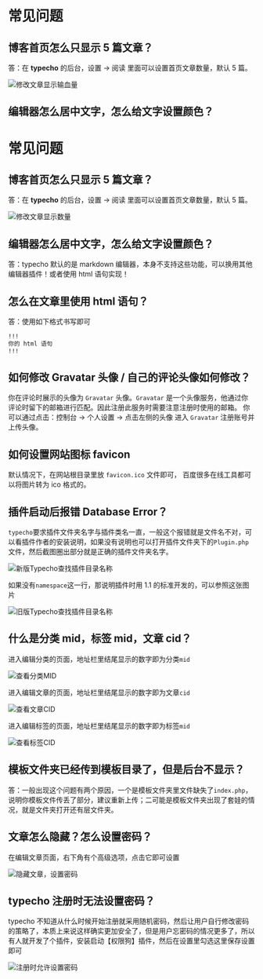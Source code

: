 # 常见问题

## 博客首页怎么只显示 5 篇文章？

答：在 **typecho** 的后台，设置 -> 阅读 里面可以设置首页文章数量，默认 5 篇。

![修改文章显示输血量](images/question_1.png)

## 编辑器怎么居中文字，怎么给文字设置颜色？

# 常见问题

## 博客首页怎么只显示 5 篇文章？

答：在 **typecho** 的后台，设置 -> 阅读 里面可以设置首页文章数量，默认 5 篇。

![修改文章显示数量](images/question_1.png)

## 编辑器怎么居中文字，怎么给文字设置颜色？

答：typecho 默认的是 markdown 编辑器，本身不支持这些功能，可以换用其他编辑器插件！或者使用 html 语句实现！

## 怎么在文章里使用 html 语句？

答：使用如下格式书写即可

```markdown
!!!
你的 html 语句
!!!
```

## 如何修改 Gravatar 头像 / 自己的评论头像如何修改？

你在评论时展示的头像为 `Gravatar` 头像。`Gravatar` 是一个头像服务，他通过你评论时留下的邮箱进行匹配。因此注册此服务时需要注意注册时使用的邮箱。
你可以通过点击：控制台 -> 个人设置 -> 点击左侧的头像 进入 `Gravatar` 注册账号并上传头像。

## 如何设置网站图标 favicon

默认情况下，在网站根目录里放 `favicon.ico` 文件即可， 百度很多在线工具都可以将图片转为 ico 格式的。

## 插件启动后报错 Database Error？

`typecho`要求插件文件夹名字与插件类名一直，一般这个报错就是文件名不对，可以看插件作者的安装说明，如果没有说明也可以打开插件文件夹下的`Plugin.php`文件，然后截图圈出部分就是正确的插件文件夹名字。

![新版Typecho查找插件目录名称](images/question_2.png)

如果没有`namespace`这一行，那说明插件时用 1.1 的标准开发的，可以参照这张图片

![旧版Typecho查找插件目录名称](images/question_3.png)

## 什么是分类 mid，标签 mid，文章 cid？

进入编辑分类的页面，地址栏里结尾显示的数字即为分类`mid`

![查看分类MID](images/question_4.png)

进入编辑文章的页面，地址栏里结尾显示的数字即为文章`cid`

![查看文章CID](images/question_5.png)

进入编辑标签的页面，地址栏里结尾显示的数字即为标签`mid`

![查看标签CID](images/question_6.png)

## 模板文件夹已经传到模板目录了，但是后台不显示？

答：一般出现这个问题有两个原因，一个是模板文件夹里文件缺失了`index.php`，说明你模板文件传丢了部分，建议重新上传；二可能是模板文件夹出现了套娃的情况，就是文件夹打开还有层文件夹。

## 文章怎么隐藏？怎么设置密码？

在编辑文章页面，右下角有个高级选项，点击它即可设置

![隐藏文章，设置密码](images/question_7.png)

## typecho 注册时无法设置密码？

typecho 不知道从什么时候开始注册就采用随机密码，然后让用户自行修改密码的策略了，本质上来说这样确实更加安全了，但是用户忘密码的情况更多了，所以有人就开发了个插件，安装启动【权限狗】插件，然后在设置里勾选这里保存设置即可

![注册时允许设置密码](images/question_8.png)
